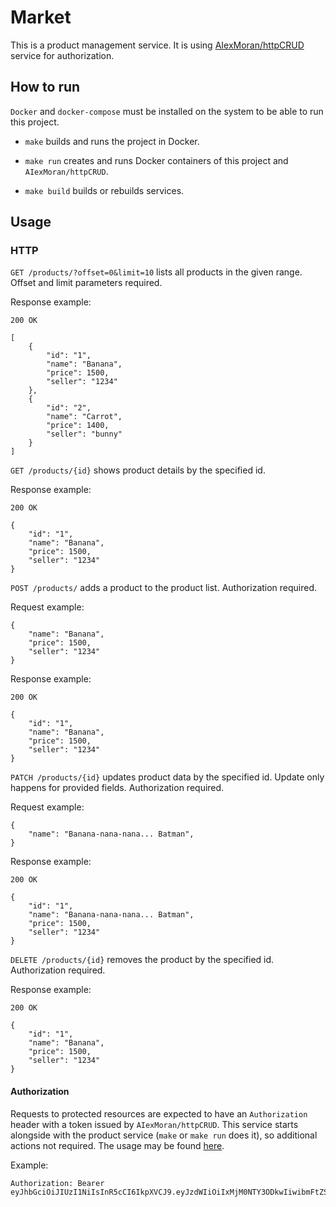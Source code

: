 # Market

This is a product management service. It is using [AIexMoran/httpCRUD](https://github.com/AIexMoran/httpCRUD) service
for authorization.

## How to run

`Docker` and `docker-compose` must be installed on the system to be able to run this project.

- `make` builds and runs the project in Docker.

- `make run` creates and runs Docker containers of this project and `AIexMoran/httpCRUD`.

- `make build` builds or rebuilds services.

## Usage

### HTTP

`GET /products/?offset=0&limit=10` lists all products in the given range. Offset and limit parameters required.

Response example:
```
200 OK
```
```
[
    {
        "id": "1",
        "name": "Banana",
        "price": 1500,
        "seller": "1234"
    },
    {
        "id": "2",
        "name": "Carrot",
        "price": 1400,
        "seller": "bunny"
    }
]
```

`GET /products/{id}` shows product details by the specified id.

Response example:
```
200 OK
```
```
{
    "id": "1",
    "name": "Banana",
    "price": 1500,
    "seller": "1234"
}
```

`POST /products/` adds a product to the product list. Authorization required.

Request example:
```
{
    "name": "Banana",
    "price": 1500,
    "seller": "1234"
}
```
Response example:
```
200 OK
```
```
{
    "id": "1",
    "name": "Banana",
    "price": 1500,
    "seller": "1234"
}
```

`PATCH /products/{id}` updates product data by the specified id. Update only happens for provided fields. Authorization required.

Request example:
```
{
    "name": "Banana-nana-nana... Batman",
}
```

Response example:
```
200 OK
```
```
{
    "id": "1",
    "name": "Banana-nana-nana... Batman",
    "price": 1500,
    "seller": "1234"
}
```

`DELETE /products/{id}` removes the product by the specified id. Authorization required. 

Response example:
```
200 OK
```
```
{
    "id": "1",
    "name": "Banana",
    "price": 1500,
    "seller": "1234"
}
```

#### Authorization

Requests to protected resources are expected to have an `Authorization` header with a token issued by `AIexMoran/httpCRUD`.
This service starts alongside with the product service (`make` or `make run` does it), so additional actions
not required. 
The usage may be found [here](https://github.com/AIexMoran/httpCRUD).

Example:

```
Authorization: Bearer eyJhbGciOiJIUzI1NiIsInR5cCI6IkpXVCJ9.eyJzdWIiOiIxMjM0NTY3ODkwIiwibmFtZSI6IkpvaG4gRG9lIiwiaWF0IjoxNTE2MjM5MDIyfQ.SflKxwRJSMeKKF2QT4fwpMeJf36POk6yJV_adQssw5c
```